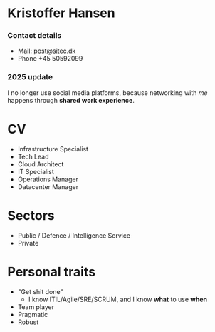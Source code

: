 # Kristoffer Hansen

### Contact details
 - Mail: post@sitec.dk
 - Phone +45 50592099

### 2025 update
I no longer use social media platforms, because networking with *me* happens through **shared work experience**.

# CV
- Infrastructure Specialist
- Tech Lead
- Cloud Architect
- IT Specialist
- Operations Manager
- Datacenter Manager

# Sectors
- Public / Defence / Intelligence Service
- Private

# Personal traits
- "Get shit done"
  - I know ITIL/Agile/SRE/SCRUM, and I know **what** to use **when**
- Team player
- Pragmatic
- Robust
